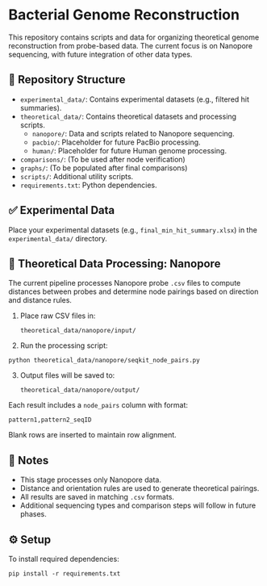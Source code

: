 
# Bacterial Genome Reconstruction

This repository contains scripts and data for organizing theoretical genome reconstruction from probe-based data. The current focus is on Nanopore sequencing, with future integration of other data types.

## 📁 Repository Structure

- `experimental_data/`: Contains experimental datasets (e.g., filtered hit summaries).
- `theoretical_data/`: Contains theoretical datasets and processing scripts.
  - `nanopore/`: Data and scripts related to Nanopore sequencing.
  - `pacbio/`: Placeholder for future PacBio processing.
  - `human/`: Placeholder for future Human genome processing.
- `comparisons/`: (To be used after node verification)
- `graphs/`: (To be populated after final comparisons)
- `scripts/`: Additional utility scripts.
- `requirements.txt`: Python dependencies.

## ✅ Experimental Data

Place your experimental datasets (e.g., `final_min_hit_summary.xlsx`) in the `experimental_data/` directory.

## 🔬 Theoretical Data Processing: Nanopore

The current pipeline processes Nanopore probe `.csv` files to compute distances between probes and determine node pairings based on direction and distance rules.

1. Place raw CSV files in:

   `theoretical_data/nanopore/input/`

2. Run the processing script:

```
python theoretical_data/nanopore/seqkit_node_pairs.py
```

3. Output files will be saved to:

   `theoretical_data/nanopore/output/`

Each result includes a `node_pairs` column with format:

```
pattern1,pattern2_seqID
```

Blank rows are inserted to maintain row alignment.

## 📝 Notes

- This stage processes only Nanopore data.
- Distance and orientation rules are used to generate theoretical pairings.
- All results are saved in matching `.csv` formats.
- Additional sequencing types and comparison steps will follow in future phases.

## ⚙️ Setup

To install required dependencies:

```
pip install -r requirements.txt
```
